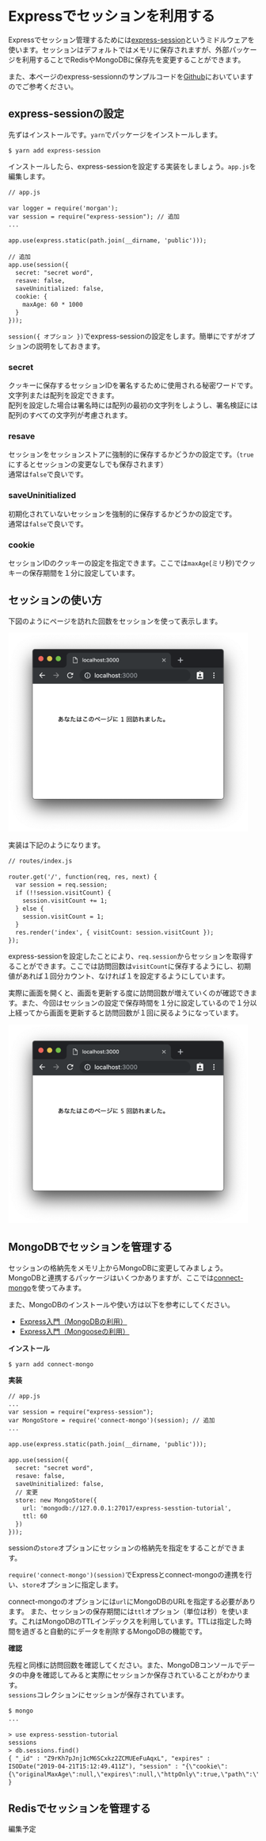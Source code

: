 # Expressでセッションを利用する

Expressでセッション管理するためには[express-session](https://github.com/expressjs/session)というミドルウェアを使います。セッションはデフォルトではメモリに保存されますが、外部パッケージを利用することでRedisやMongoDBに保存先を変更することができます。  
  
また、本ページのexpress-sessionnのサンプルコードを[Github](https://github.com/irisAsh/express-session-tutorial)においていますのでご参考ください。  

<h2 id="express-session">express-sessionの設定</h2>

先ずはインストールです。`yarn`でパッケージをインストールします。  

```shell.prettyprint
$ yarn add express-session
```

インストールしたら、express-sessionを設定する実装をしましょう。`app.js`を編集します。  

```app.js.prettyprint
// app.js

var logger = require('morgan');
var session = require("express-session"); // 追加
...

app.use(express.static(path.join(__dirname, 'public')));

// 追加
app.use(session({
  secret: "secret word",
  resave: false,
  saveUninitialized: false,
  cookie: {
    maxAge: 60 * 1000
  }
}));
```

`session({ オプション })`でexpress-sessionの設定をします。簡単にですがオプションの説明をしておきます。  

<h3 id="secret">secret</h3>

クッキーに保存するセッションIDを署名するために使用される秘密ワードです。文字列または配列を設定できます。  
配列を設定した場合は署名時には配列の最初の文字列をしようし、署名検証には配列のすべての文字列が考慮されます。  

<h3 id="resave">resave</h3>

セッションをセッションストアに強制的に保存するかどうかの設定です。（`true`にするとセッションの変更なしでも保存されます）  
通常は`false`で良いです。  

<h3 id="saveUninitialized">saveUninitialized</h3>

初期化されていないセッションを強制的に保存するかどうかの設定です。  
通常は`false`で良いです。  

<h3 id="cookie">cookie</h3>

セッションIDのクッキーの設定を指定できます。ここでは`maxAge`(ミリ秒)でクッキーの保存期間を１分に設定しています。  

<h2 id="how-to-use-session">セッションの使い方</h2>

下図のようにページを訪れた回数をセッションを使って表示します。  

<img src="images/express/express_session/home_page.png" alt="Home画面" title="Home画面" style="max-height:400px;">

実装は下記のようになります。  

```routes/index.js.prettyprint
// routes/index.js

router.get('/', function(req, res, next) {
  var session = req.session;
  if (!!session.visitCount) {
    session.visitCount += 1;
  } else {
    session.visitCount = 1;
  }
  res.render('index', { visitCount: session.visitCount });
});
```

express-sessionを設定したことにより、`req.session`からセッションを取得することができます。ここでは訪問回数は`visitCount`に保存するようにし、初期値があれば１回分カウント、なければ１を設定するようにしています。  
  
実際に画面を開くと、画面を更新する度に訪問回数が増えていくのが確認できます。また、今回はセッションの設定で保存時間を１分に設定しているので１分以上経ってから画面を更新すると訪問回数が１回に戻るようになっています。  

<img src="images/express/express_session/visit_five_times.png" alt="訪問回数" title="訪問回数" style="max-height:400px;">

<h2 id="connect-mongo">MongoDBでセッションを管理する</h2>

セッションの格納先をメモリ上からMongoDBに変更してみましょう。MongoDBと連携するパッケージはいくつかありますが、ここでは[connect-mongo](https://github.com/jdesboeufs/connect-mongo)を使ってみます。  
  
また、MongoDBのインストールや使い方は以下を参考にしてください。  

- [Express入門（MongoDBの利用）](https://irisash.com/express/mongodb/)
- [Express入門（Mongooseの利用）](https://irisash.com/express/mongoose/)

**インストール**

```shell.prettyprint
$ yarn add connect-mongo
```

**実装**

```app.js.prettyprint
// app.js
...
var session = require("express-session");
var MongoStore = require('connect-mongo')(session); // 追加
...

app.use(express.static(path.join(__dirname, 'public')));

app.use(session({
  secret: "secret word",
  resave: false,
  saveUninitialized: false,
  // 変更
  store: new MongoStore({
    url: 'mongodb://127.0.0.1:27017/express-sesstion-tutorial',
    ttl: 60
  })
}));
```

sessionの`store`オプションにセッションの格納先を指定をすることができます。  
  
`require('connect-mongo')(session)`でExpressとconnect-mongoの連携を行い、`store`オプションに指定します。  
  
connect-mongoのオプションには`url`にMongoDBのURLを指定する必要があります。
また、セッションの保存期間には`ttl`オプション（単位は秒）を使います。これはMongoDBのTTLインデックスを利用しています。TTLは指定した時間を過ぎると自動的にデータを削除するMongoDBの機能です。  
  

**確認**

先程と同様に訪問回数を確認してください。また、MongoDBコンソールでデータの中身を確認してみると実際にセッションか保存されていることがわかります。  
`sessions`コレクションにセッションが保存されています。  

```shell.prettyprint
$ mongo
...

> use express-sesstion-tutorial
sessions
> db.sessions.find()
{ "_id" : "Z9rKh7pJnj1cM6SCxkz2ZCMUEeFuAqxL", "expires" : ISODate("2019-04-21T15:12:49.411Z"), "session" : "{\"cookie\":{\"originalMaxAge\":null,\"expires\":null,\"httpOnly\":true,\"path\":\"/\"},\"visitCount\":2}" }
```

<h2 id="connect-redis">Redisでセッションを管理する</h2>

編集予定
